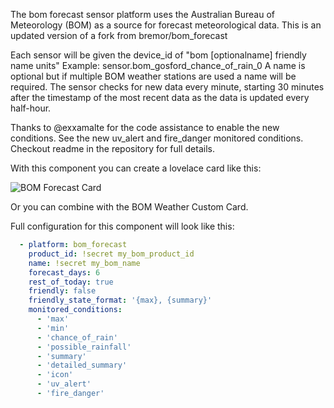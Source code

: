The bom forecast sensor platform uses the Australian Bureau of Meteorology (BOM) as a source for forecast meteorological data. This is an updated version of a fork from bremor/bom_forecast


Each sensor will be given the device_id of "bom [optionalname] friendly name units" Example: sensor.bom_gosford_chance_of_rain_0
A name is optional but if multiple BOM weather stations are used a name will be required.
The sensor checks for new data every minute, starting 30 minutes after the timestamp of the most recent data as the data is updated every half-hour.

Thanks to @exxamalte for the code assistance to enable the new conditions.
See the new uv_alert and fire_danger monitored conditions. Checkout readme in the repository for full details.

With this component you can create a lovelace card like this:


![BOM Forecast Card](https://raw.githubusercontent.com/DavidFW1960/bom_forecast/master/bom_forecast.png)



Or you can combine with the BOM Weather Custom Card.


Full configuration for this component will look like this:

```yaml
  - platform: bom_forecast
    product_id: !secret my_bom_product_id
    name: !secret my_bom_name
    forecast_days: 6
    rest_of_today: true
    friendly: false
    friendly_state_format: '{max}, {summary}'
    monitored_conditions:
      - 'max'
      - 'min'
      - 'chance_of_rain'
      - 'possible_rainfall'
      - 'summary'
      - 'detailed_summary'
      - 'icon'
      - 'uv_alert'
      - 'fire_danger'
```
